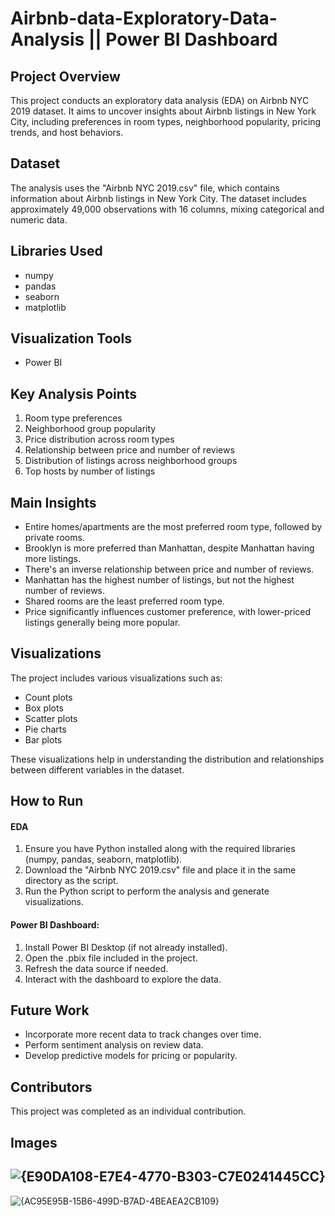 # Airbnb-data-Exploratory-Data-Analysis || Power BI Dashboard



## Project Overview
This project conducts an exploratory data analysis (EDA) on Airbnb NYC 2019 dataset. It aims to uncover insights about Airbnb listings in New York City, including preferences in room types, neighborhood popularity, pricing trends, and host behaviors.

## Dataset
The analysis uses the "Airbnb NYC 2019.csv" file, which contains information about Airbnb listings in New York City. The dataset includes approximately 49,000 observations with 16 columns, mixing categorical and numeric data.

## Libraries Used
- numpy
- pandas
- seaborn
- matplotlib

## Visualization Tools
- Power BI

## Key Analysis Points
1. Room type preferences
2. Neighborhood group popularity
3. Price distribution across room types
4. Relationship between price and number of reviews
5. Distribution of listings across neighborhood groups
6. Top hosts by number of listings

## Main Insights
- Entire homes/apartments are the most preferred room type, followed by private rooms.
- Brooklyn is more preferred than Manhattan, despite Manhattan having more listings.
- There's an inverse relationship between price and number of reviews.
- Manhattan has the highest number of listings, but not the highest number of reviews.
- Shared rooms are the least preferred room type.
- Price significantly influences customer preference, with lower-priced listings generally being more popular.

## Visualizations
The project includes various visualizations such as:
- Count plots
- Box plots
- Scatter plots
- Pie charts
- Bar plots

These visualizations help in understanding the distribution and relationships between different variables in the dataset.

## How to Run
#### EDA 
1. Ensure you have Python installed along with the required libraries (numpy, pandas, seaborn, matplotlib).
2. Download the "Airbnb NYC 2019.csv" file and place it in the same directory as the script.
3. Run the Python script to perform the analysis and generate visualizations.

#### Power BI Dashboard:
1. Install Power BI Desktop (if not already installed).
2. Open the .pbix file included in the project.
3. Refresh the data source if needed.
4. Interact with the dashboard to explore the data.

## Future Work
- Incorporate more recent data to track changes over time.
- Perform sentiment analysis on review data.
- Develop predictive models for pricing or popularity.

## Contributors
This project was completed as an individual contribution.

## Images
![{E90DA108-E7E4-4770-B303-C7E0241445CC}](https://github.com/user-attachments/assets/1aba0957-a960-46f1-9cb5-4479fa65aced)
 -----------------------------------
![{AC95E95B-15B6-499D-B7AD-4BEAEA2CB109}](https://github.com/user-attachments/assets/1f4daff3-a031-4692-b115-f6ad26d32bcf)

